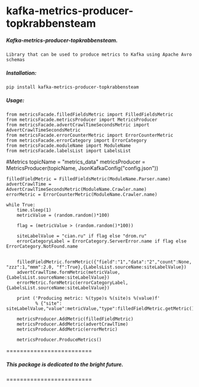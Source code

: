 kafka-metrics-producer-topkrabbensteam
=========================
##### Kafka-metrics-producer-topkrabbensteam.

    Library that can be used to produce metrics to Kafka using Apache Avro schemas

##### Installation:
	pip install kafka-metrics-producer-topkrabbensteam
 
##### Usage:
	from metricsFacade.filledFieldsMetric import FilledFieldsMetric
    from metricsFacade.metricsProducer import MetricsProducer
    from metricsFacade.advertCrawlTimeSecondsMetric import AdvertCrawlTimeSecondsMetric
    from metricsFacade.errorCounterMetric import ErrorCounterMetric
    from metricsFacade.errorCategory import ErrorCategory
    from metricsFacade.moduleName import ModuleName
    from metricsFacade.labelsList import LabelsList

#Metrics
    topicName = "metrics_data"
    metricsProducer = MetricsProducer(topicName, JsonKafkaConfig("config.json"))


    filledFieldMetric = FilledFieldsMetric(ModuleName.Parser.name)
    advertCrawlTime = AdvertCrawlTimeSecondsMetric(ModuleName.Crawler.name)
    errorMetric = ErrorCounterMetric(ModuleName.Crawler.name)
    
    while True:
        time.sleep(1)
        metricValue = (random.random()*100)   
    
        flag = (metricValue > (random.random()*100))
        
        siteLabelValue = "cian.ru" if flag else "drom.ru"
        errorCategoryLabel = ErrorCategory.ServerError.name if flag else ErrorCategory.NotFound.name
    
        
        filledFieldMetric.formMetric({"field":"1","data":"2","count":None, "zzz":1,"mmm":2.0, "f":True},{LabelsList.sourceName:siteLabelValue})
        advertCrawlTime.formMetric(metricValue,{LabelsList.sourceName:siteLabelValue})
        errorMetric.formMetric(errorCategoryLabel,{LabelsList.sourceName:siteLabelValue})
            
        print ('Producing metric: %(type)s %(site)s %(value)f' 
               % {"site": siteLabelValue,"value":metricValue,"type":filledFieldMetric.getMetric().prometheus_metric_data.metric_type})
            
        metricsProducer.AddMetric(filledFieldMetric)    
        metricsProducer.AddMetric(advertCrawlTime)
        metricsProducer.AddMetric(errorMetric)
        
        metricsProducer.ProduceMetrics()    
    
=========================
##### This package is dedicated to the bright future.
=========================
 



    